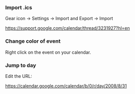### Import .ics

Gear icon -> Settings -> Import and Export -> Import

https://support.google.com/calendar/thread/3231927?hl=en


### Change color of event

Right click on the event on your calendar.


### Jump to day

Edit the URL:

https://calendar.google.com/calendar/b/0/r/day/2008/8/31
